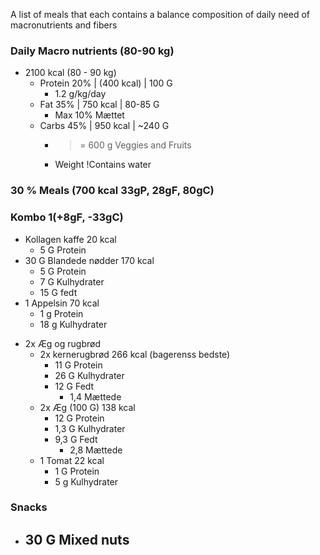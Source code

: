 A list of meals that each contains a balance composition of daily need of macronutrients and fibers 

### Daily Macro nutrients (80-90 kg)

- 2100 kcal (80 - 90 kg)
	- Protein  20% | (400 kcal) | 100 G 
		- 1.2 g/kg/day
	- Fat 35%  | 750 kcal | 80-85 G 
		- Max 10% Mættet 
	- Carbs 45% | 950 kcal | ~240 G
		- >= 600 g Veggies and Fruits
		-  Weight !Contains water 

### 30 % Meals (700 kcal 33gP, 28gF, 80gC)
### Kombo 1(+8gF, -33gC)
* Kollagen kaffe 20 kcal 
	* 5 G Protein 
* 30 G Blandede nødder 170 kcal 
	* 5 G Protein 
	* 7 G Kulhydrater
	* 15 G fedt
* 1 Appelsin 70 kcal 
	* 1 g Protein
	* 18 g Kulhydrater
- 2x  Æg og rugbrød 
	- 2x kernerugbrød 266 kcal (bagerenss bedste)
		- 11 G Protein
		- 26 G Kulhydrater 
		- 12 G Fedt 
			- 1,4 Mættede 
	- 2x Æg (100 G) 138 kcal 
		- 12 G Protein 
		- 1,3 G Kulhydrater 
		- 9,3 G Fedt 
			- 2,8 Mættede 
	- 1 Tomat 22 kcal
		- 1 G Protein
		- 5 g Kulhydrater



### Snacks
- 30 G Mixed nuts
	- 